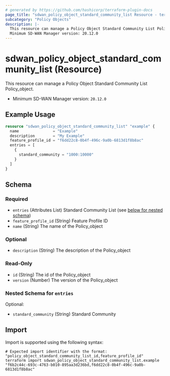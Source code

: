 ```yaml
---
# generated by https://github.com/hashicorp/terraform-plugin-docs
page_title: "sdwan_policy_object_standard_community_list Resource - terraform-provider-sdwan"
subcategory: "Policy Objects"
description: |-
  This resource can manage a Policy Object Standard Community List Policy_object.
  Minimum SD-WAN Manager version: 20.12.0
---
```


# sdwan_policy_object_standard_community_list (Resource)

This resource can manage a Policy Object Standard Community List Policy_object.
  - Minimum SD-WAN Manager version: `20.12.0`

## Example Usage

```terraform
resource "sdwan_policy_object_standard_community_list" "example" {
  name               = "Example"
  description        = "My Example"
  feature_profile_id = "f6dd22c8-0b4f-496c-9a0b-6813d1f8b8ac"
  entries = [
    {
      standard_community = "1000:10000"
    }
  ]
}
```

<!-- schema generated by tfplugindocs -->
## Schema

### Required

- `entries` (Attributes List) Standard Community List (see [below for nested schema](#nestedatt--entries))
- `feature_profile_id` (String) Feature Profile ID
- `name` (String) The name of the Policy_object

### Optional

- `description` (String) The description of the Policy_object

### Read-Only

- `id` (String) The id of the Policy_object
- `version` (Number) The version of the Policy_object

<a id="nestedatt--entries"></a>
### Nested Schema for `entries`

Optional:

- `standard_community` (String) Standard Community

## Import

Import is supported using the following syntax:

```shell
# Expected import identifier with the format: "policy_object_standard_community_list_id,feature_profile_id"
terraform import sdwan_policy_object_standard_community_list.example "f6b2c44c-693c-4763-b010-895aa3d236bd,f6dd22c8-0b4f-496c-9a0b-6813d1f8b8ac"
```
